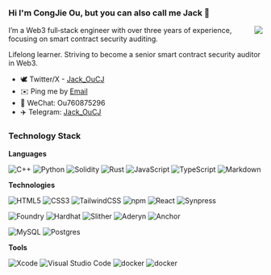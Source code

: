 ### Hi I'm CongJie Ou, but you can also call me Jack 👋


<img align="right" src="https://github-readme-stats.vercel.app/api?username=Jack-OuCJ&show_icons=true&icon_color=0366d6&text_color=24292e&bg_color=ffffff&hide_title=true" />

I’m a Web3 full‑stack engineer with over three years of experience, focusing on smart contract security auditing.

Lifelong learner. Striving to become a senior smart contract security auditor in Web3.

- 🕊 Twitter/X - [Jack_OuCJ](https://x.com/Jack_OuCJ)
- ✉️ Ping me by [Email](760875296@qq.com)
- 💬 WeChat: Ou760875296
- ✈️ Telegram: [Jack_OuCJ](https://t.me/Jack_OuCJ)

### Technology Stack

**Languages**

![C++](https://img.shields.io/badge/-C%2B%2B-00599C?&logo=C%2B%2B&logoColor=white)
![Python](https://img.shields.io/badge/-Python-3776AB?&logo=Python&logoColor=white)
![Solidity](https://img.shields.io/badge/-Solidity-363636?&logo=Solidity&logoColor=white)
![Rust](https://img.shields.io/badge/-Rust-000000?&logo=Rust&logoColor=white)
![JavaScript](https://img.shields.io/badge/-JavaScript-F7DF1E?&logo=JavaScript&logoColor=000)
![TypeScript](https://img.shields.io/badge/-TypeScript-3178C6?&logo=TypeScript&logoColor=white)
![Markdown](https://img.shields.io/badge/-Markdown-000000?&logo=Markdown&logoColor=white)

**Technologies**

<img src="https://img.shields.io/badge/Html5-%23e34f26.svg?logo=html5&logoColor=white&style=flat-square" alt="HTML5" /> <img src="https://img.shields.io/badge/CSS3-%231572b6.svg?logo=css3&logoColor=white&style=flat-square" alt="CSS3" /> <img src="https://img.shields.io/badge/Tailwindcss-%2338b2ac.svg?logo=tailwind-css&logoColor=white&style=flat-square" alt="TailwindCSS" /> <img src="https://img.shields.io/badge/NPM-%23cb0000.svg?logo=npm&logoColor=white&style=flat-square" alt="npm" /> <img src="https://img.shields.io/badge/React-%2320232a.svg?logo=React&logoColor=%2361dafb&style=flat-square" alt="React" /> <img src="https://img.shields.io/badge/Synpress-%23128C7E.svg?logo=cypress&logoColor=white&style=flat-square" alt="Synpress" />

<img src="https://img.shields.io/badge/Foundry-%23F5AC37.svg?logo=ethereum&logoColor=black&style=flat-square" alt="Foundry" /> <img src="https://img.shields.io/badge/Hardhat-%23F7DF1E.svg?logo=ethereum&logoColor=black&style=flat-square" alt="Hardhat" /> <img src="https://img.shields.io/badge/Slither-%23000000.svg?logo=solidity&logoColor=white&style=flat-square" alt="Slither" /> <img src="https://img.shields.io/badge/Aderyn-%2300B894.svg?logo=rust&logoColor=white&style=flat-square" alt="Aderyn" /> <img src="https://img.shields.io/badge/Anchor-%23634FCC.svg?logo=solana&logoColor=white&style=flat-square" alt="Anchor" />

<img src="https://img.shields.io/badge/Mysql-%234479a1.svg?logo=MySQL&logoColor=white&style=flat-square" alt="MySQL" /> <img src="https://img.shields.io/badge/Postgres-%234169E1.svg?logo=postgresql&logoColor=white&style=flat-square" alt="Postgres" />

**Tools**

<img src="https://img.shields.io/badge/Xcode-%23007acc.svg?logo=xcode&logoColor=white&style=flat-square" alt="Xcode" /> <img src="https://img.shields.io/badge/Visual%20studio%20code-%230078d7.svg?logo=visual-studio-code&logoColor=white&style=flat-square" alt="Visual Studio Code" /> <img src="https://img.shields.io/badge/Docker-%23000000.svg?logo=Docker&logoColor=blue&style=flat-square" alt="docker" /> <img src="https://img.shields.io/badge/Github-%23000000.svg?logo=github&logoColor=white&style=flat-square" alt="docker" /> 

